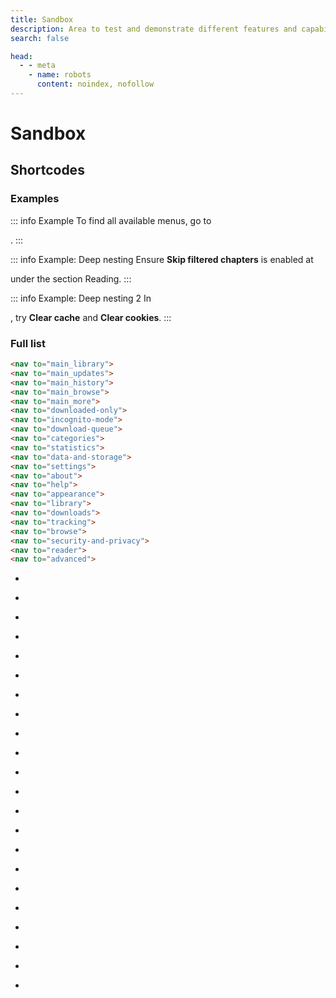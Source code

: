 ```yaml
---
title: Sandbox
description: Area to test and demonstrate different features and capabilities.
search: false

head:
  - - meta
    - name: robots
      content: noindex, nofollow
---
```


# Sandbox

## Shortcodes

### Examples
::: info Example
To find all available menus, go to <nav to="main_more">.
:::

::: info Example: Deep nesting
Ensure **Skip filtered chapters** is enabled at <nav to="reader"> under the section Reading.
:::

::: info Example: Deep nesting 2
In <nav to="advanced">, try **Clear cache** and **Clear cookies**.
:::

### Full list

```html
<nav to="main_library">
<nav to="main_updates">
<nav to="main_history">
<nav to="main_browse">
<nav to="main_more">
<nav to="downloaded-only">
<nav to="incognito-mode">
<nav to="download-queue">
<nav to="categories">
<nav to="statistics">
<nav to="data-and-storage">
<nav to="settings">
<nav to="about">
<nav to="help">
<nav to="appearance">
<nav to="library">
<nav to="downloads">
<nav to="tracking">
<nav to="browse">
<nav to="security-and-privacy">
<nav to="reader">
<nav to="advanced">
```
- <nav to="main_library">
- <nav to="main_updates">
- <nav to="main_history">
- <nav to="main_browse">
- <nav to="main_more">
- <nav to="downloaded-only">
- <nav to="incognito-mode">
- <nav to="download-queue">
- <nav to="categories">
- <nav to="statistics">
- <nav to="data-and-storage">
- <nav to="settings">
- <nav to="about">
- <nav to="help">
- <nav to="appearance">
- <nav to="library">
- <nav to="downloads">
- <nav to="tracking">
- <nav to="browse">
- <nav to="security-and-privacy">
- <nav to="reader">
- <nav to="advanced">

<style lang="stylus" scoped>
#full-list + div + ul {
	padding-left: unset
	list-style: none
}
</style>
